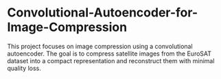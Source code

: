 # Convolutional-Autoencoder-for-Image-Compression
This project focuses on image compression using a convolutional autoencoder. The goal is to compress satellite images from the EuroSAT dataset into a compact representation and reconstruct them with minimal quality loss.
